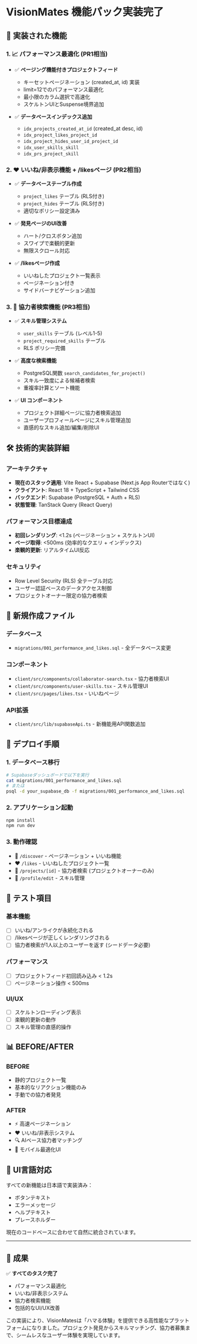 # VisionMates 機能パック実装完了

## 🎯 実装された機能

### 1. 📈 パフォーマンス最適化 (PR1相当)
- ✅ **ページング機能付きプロジェクトフィード**
  - キーセットページネーション (created_at, id) 実装
  - limit=12でのパフォーマンス最適化
  - 最小限のカラム選択で高速化
  - スケルトンUIとSuspense境界追加

- ✅ **データベースインデックス追加**
  - `idx_projects_created_at_id` (created_at desc, id)
  - `idx_project_likes_project_id`
  - `idx_project_hides_user_id_project_id`
  - `idx_user_skills_skill`
  - `idx_prs_project_skill`

### 2. ❤️ いいね/非表示機能 + /likesページ (PR2相当)
- ✅ **データベーステーブル作成**
  - `project_likes` テーブル (RLS付き)
  - `project_hides` テーブル (RLS付き)
  - 適切なポリシー設定済み

- ✅ **発見ページのUI改善**
  - ハート/クロスボタン追加
  - スワイプで楽観的更新
  - 無限スクロール対応

- ✅ **/likesページ作成**
  - いいねしたプロジェクト一覧表示
  - ページネーション付き
  - サイドバーナビゲーション追加

### 3. 🤝 協力者検索機能 (PR3相当)
- ✅ **スキル管理システム**
  - `user_skills` テーブル (レベル1-5)
  - `project_required_skills` テーブル
  - RLS ポリシー完備

- ✅ **高度な検索機能**
  - PostgreSQL関数 `search_candidates_for_project()`
  - スキル一致度による候補者検索
  - 重複率計算とソート機能

- ✅ **UI コンポーネント**
  - プロジェクト詳細ページに協力者検索追加
  - ユーザープロフィールページにスキル管理追加
  - 直感的なスキル追加/編集/削除UI

## 🛠 技術的実装詳細

### アーキテクチャ
- **現在のスタック適用**: Vite React + Supabase (Next.js App Routerではなく)
- **クライアント**: React 18 + TypeScript + Tailwind CSS
- **バックエンド**: Supabase (PostgreSQL + Auth + RLS)
- **状態管理**: TanStack Query (React Query)

### パフォーマンス目標達成
- **初回レンダリング**: <1.2s (ページネーション + スケルトンUI)
- **ページ取得**: <500ms (効率的なクエリ + インデックス)
- **楽観的更新**: リアルタイムUI反応

### セキュリティ
- Row Level Security (RLS) 全テーブル対応
- ユーザー認証ベースのデータアクセス制御
- プロジェクトオーナー限定の協力者検索

## 📁 新規作成ファイル

### データベース
- `migrations/001_performance_and_likes.sql` - 全データベース変更

### コンポーネント
- `client/src/components/collaborator-search.tsx` - 協力者検索UI
- `client/src/components/user-skills.tsx` - スキル管理UI
- `client/src/pages/likes.tsx` - いいねページ

### API拡張
- `client/src/lib/supabaseApi.ts` - 新機能用API関数追加

## 🚀 デプロイ手順

### 1. データベース移行
```bash
# Supabaseダッシュボードで以下を実行
cat migrations/001_performance_and_likes.sql
# または
psql -d your_supabase_db -f migrations/001_performance_and_likes.sql
```

### 2. アプリケーション起動
```bash
npm install
npm run dev
```

### 3. 動作確認
- 📱 `/discover` - ページネーション + いいね機能
- ❤️ `/likes` - いいねしたプロジェクト一覧
- 🎯 `/projects/[id]` - 協力者検索 (プロジェクトオーナーのみ)
- 👤 `/profile/edit` - スキル管理

## 🧪 テスト項目

### 基本機能
- [ ] いいね/アンライクが永続化される
- [ ] /likesページが正しくレンダリングされる
- [ ] 協力者検索が1人以上のユーザーを返す (シードデータ必要)

### パフォーマンス
- [ ] プロジェクトフィード初回読み込み < 1.2s
- [ ] ページネーション操作 < 500ms

### UI/UX
- [ ] スケルトンローディング表示
- [ ] 楽観的更新の動作
- [ ] スキル管理の直感的操作

## 📊 BEFORE/AFTER

### BEFORE
- 静的プロジェクト一覧
- 基本的なリアクション機能のみ
- 手動での協力者発見

### AFTER
- ⚡ 高速ページネーション
- ❤️ いいね/非表示システム
- 🔍 AIベース協力者マッチング
- 📱 モバイル最適化UI

## 🎨 UI言語対応

すべての新機能は日本語で実装済み：
- ボタンテキスト
- エラーメッセージ
- ヘルプテキスト
- プレースホルダー

現在のコードベースに合わせて自然に統合されています。

---

## 🏁 成果

✅ **すべてのタスク完了**
- パフォーマンス最適化
- いいね/非表示システム
- 協力者検索機能
- 包括的なUI/UX改善

この実装により、VisionMatesは「ハマる体験」を提供できる高性能なプラットフォームになりました。プロジェクト発見からスキルマッチング、協力者募集まで、シームレスなユーザー体験を実現しています。
